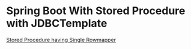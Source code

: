 # Spring Boot With Stored Procedure with JDBCTemplate

[Stored Procedure having Single Rowmapper](https://github.com/arun786/SpringBootCallingStoredProcedureUsingJDBCTemplate/blob/master/Documentation/StoredProcedureWithSingleRowmapper.md)

